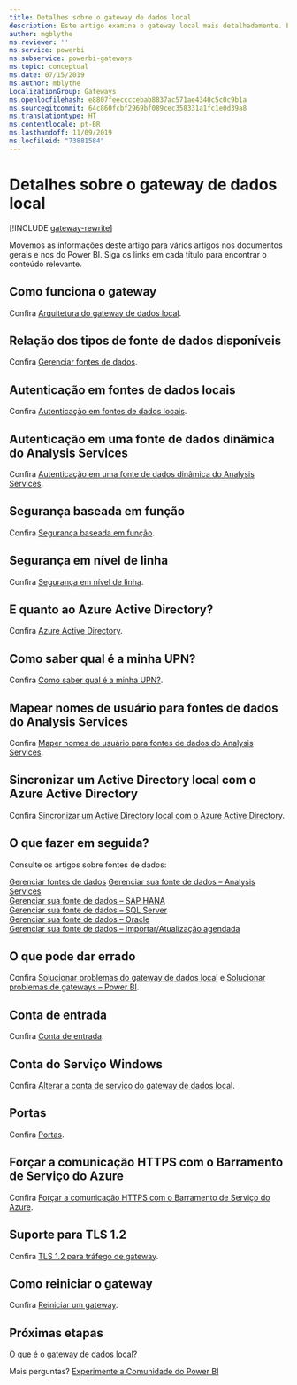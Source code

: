 ```yaml
---
title: Detalhes sobre o gateway de dados local
description: Este artigo examina o gateway local mais detalhadamente. Ele explica como o serviço funciona com o Azure Active Directory e o Active Directory local ao trabalhar com o Analysis Services
author: mgblythe
ms.reviewer: ''
ms.service: powerbi
ms.subservice: powerbi-gateways
ms.topic: conceptual
ms.date: 07/15/2019
ms.author: mblythe
LocalizationGroup: Gateways
ms.openlocfilehash: e8807feeccccebab8837ac571ae4340c5c0c9b1a
ms.sourcegitcommit: 64c860fcbf2969bf089cec358331a1fc1e0d39a8
ms.translationtype: HT
ms.contentlocale: pt-BR
ms.lasthandoff: 11/09/2019
ms.locfileid: "73881584"
---
```

# <a name="on-premises-data-gateway-in-depth"></a>Detalhes sobre o gateway de dados local

[!INCLUDE [gateway-rewrite](includes/gateway-rewrite.md)]

Movemos as informações deste artigo para vários artigos nos documentos gerais e nos do Power BI. Siga os links em cada título para encontrar o conteúdo relevante.

## <a name="how-the-gateway-works"></a>Como funciona o gateway

Confira [Arquitetura do gateway de dados local](/data-integration/gateway/service-gateway-onprem-indepth).

## <a name="list-of-available-data-source-types"></a>Relação dos tipos de fonte de dados disponíveis

Confira [Gerenciar fontes de dados](service-gateway-data-sources.md).

## <a name="authentication-to-on-premises-data-sources"></a>Autenticação em fontes de dados locais

Confira [Autenticação em fontes de dados locais](/data-integration/gateway/service-gateway-onprem-indepth#authentication-to-on-premises-data-sources).

## <a name="authentication-to-a-live-analysis-services-data-source"></a>Autenticação em uma fonte de dados dinâmica do Analysis Services

Confira [Autenticação em uma fonte de dados dinâmica do Analysis Services](service-gateway-enterprise-manage-ssas.md#authentication-to-a-live-analysis-services-data-source).

## <a name="role-based-security"></a>Segurança baseada em função

Confira [Segurança baseada em função](service-gateway-enterprise-manage-ssas.md#role-based-security).

## <a name="row-level-security"></a>Segurança em nível de linha

Confira [Segurança em nível de linha](service-gateway-enterprise-manage-ssas.md#row-level-security).

## <a name="what-about-azure-active-directory"></a>E quanto ao Azure Active Directory?

Confira [Azure Active Directory](/data-integration/gateway/service-gateway-onprem-indepth#azure-active-directory).

## <a name="how-do-i-tell-what-my-upn-is"></a>Como saber qual é a minha UPN?

Confira [Como saber qual é a minha UPN?](/data-integration/gateway/service-gateway-onprem-indepth#how-do-i-tell-what-my-upn-is).

## <a name="map-user-names-for-analysis-services-data-sources"></a>Mapear nomes de usuário para fontes de dados do Analysis Services

Confira [Maper nomes de usuário para fontes de dados do Analysis Services](service-gateway-enterprise-manage-ssas.md#map-user-names-for-analysis-services-data-sources).

## <a name="synchronize-an-on-premises-active-directory-with-azure-active-directory"></a>Sincronizar um Active Directory local com o Azure Active Directory

Confira [Sincronizar um Active Directory local com o Azure Active Directory](/data-integration/gateway/service-gateway-onprem-indepth#synchronize-an-on-premises-active-directory-with-azure-active-directory).

## <a name="what-to-do-next"></a>O que fazer em seguida?

Consulte os artigos sobre fontes de dados:

[Gerenciar fontes de dados](service-gateway-data-sources.md)
[Gerenciar sua fonte de dados – Analysis Services](service-gateway-enterprise-manage-ssas.md)  
[Gerenciar sua fonte de dados – SAP HANA](service-gateway-enterprise-manage-sap.md)  
[Gerenciar sua fonte de dados – SQL Server](service-gateway-enterprise-manage-sql.md)  
[Gerenciar sua fonte de dados – Oracle](service-gateway-onprem-manage-oracle.md)  
[Gerenciar sua fonte de dados – Importar/Atualização agendada](service-gateway-enterprise-manage-scheduled-refresh.md)  

## <a name="where-things-can-go-wrong"></a>O que pode dar errado

Confira [Solucionar problemas do gateway de dados local](/data-integration/gateway/service-gateway-tshoot) e [Solucionar problemas de gateways – Power BI](service-gateway-onprem-tshoot.md).

## <a name="sign-in-account"></a>Conta de entrada

Confira [Conta de entrada](/data-integration/gateway/service-gateway-onprem-indepth#sign-in-account).

## <a name="windows-service-account"></a>Conta do Serviço Windows

Confira [Alterar a conta de serviço do gateway de dados local](/data-integration/gateway/service-gateway-service-account).

## <a name="ports"></a>Portas

Confira [Portas](/data-integration/gateway/service-gateway-communication#ports).

## <a name="forcing-https-communication-with-azure-service-bus"></a>Forçar a comunicação HTTPS com o Barramento de Serviço do Azure

Confira [Forçar a comunicação HTTPS com o Barramento de Serviço do Azure](/data-integration/gateway/service-gateway-communication#force-https-communication-with-azure-service-bus).

## <a name="support-for-tls-12"></a>Suporte para TLS 1.2

Confira [TLS 1.2 para tráfego de gateway](/data-integration/gateway/service-gateway-communication#tls-12-for-gateway-traffic).

## <a name="how-to-restart-the-gateway"></a>Como reiniciar o gateway

Confira [Reiniciar um gateway](/data-integration/gateway/service-gateway-restart).

## <a name="next-steps"></a>Próximas etapas

[O que é o gateway de dados local?](service-gateway-onprem.md)

Mais perguntas? [Experimente a Comunidade do Power BI](https://community.powerbi.com/)